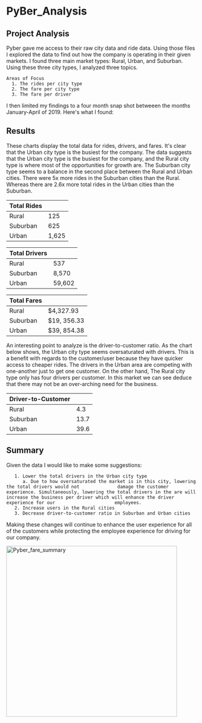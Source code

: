 # PyBer_Analysis

## Project Analysis
  Pyber gave me access to their raw city data and ride data. Using those files I explored the data to find out how the company is operating in their given markets. I found three main market types: Rural, Urban, and Suburban. Using these three city types, I analyzed three topics.  
  
    Areas of Focus
      1. The rides per city type 
      2. The fare per city type 
      3. The fare per driver
  
  I then limited my findings to a four month snap shot betweeen the months January-April of 2019. Here's what I found:

## Results
 
 These charts display the total data for rides, drivers, and fares. It's clear that the Urban city type is the busiest for the company. The data suggests that the Urban city type is the busiest for the company, and the Rural city type is where most of the opportunities for growth are. The Suburban city type seems to a balance in the second place between the Rural and Urban cities. There were 5x more rides in the Suburban cities than the Rural. Whereas there are 2.6x more total rides in the Urban cities than the Suburban.


| Total Rides   |               |
| ------------- | ------------- |
| Rural         | 125           |
| Suburban      | 625           |
| Urban         | 1,625         |  


| Total Drivers |           |
|---------------|-----------|
| Rural         | 537       |
| Suburban      | 8,570     |
| Urban         | 59,602    |


| Total Fares |             |
| ----------- | ----------- |
| Rural       | $4,327.93   |
| Suburban    | $19, 356.33 |
| Urban       | $39, 854.38 |

An interesting point to analyze is the driver-to-customer ratio. As the chart below shows, the Urban city type seems oversaturated with drivers. This is a benefit with regards to the customer/user because they have quicker access to cheaper rides. The drivers in the Urban area are competing with one-another just to get one customer. On the other hand, The Rural city type only has four drivers per customer. In this market we can see deduce that there may not be an over-arching need for the business. 

| Driver-to-Customer |          |
| ------------------ | -------- |
| Rural              |  4.3     |
| Suburban           |  13.7    |
| Urban              |  39.6    |

  

## Summary
Given the data I would like to make some suggestions:
      
       1. Lower the total drivers in the Urban city type
          a. Due to how oversaturated the market is in this city, lowering the total drivers would not              damage the customer experience. Simultaneously, lowering the total drivers in the are will              increase the business per driver which will enhance the driver experience for our                      employees.
       2. Increase users in the Rural cities
       3. Decrease driver-to-customer ratio in Suburban and Urban cities
    
Making these changes will continue to enhance the user experience for all of the customers while protecting the employee experience for driving for our company. 

<img width="451" alt="Pyber_fare_summary" src="https://user-images.githubusercontent.com/99840803/160264936-cde97d5b-d0bc-449a-9d2a-eb9329b8cff1.png">

